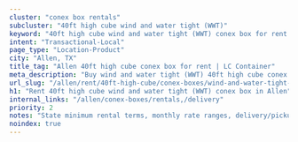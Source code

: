 ```yaml
---
cluster: "conex box rentals"
subcluster: "40ft high cube wind and water tight (WWT)"
keyword: "40ft high cube wind and water tight (WWT) conex box for rent Allen, TX"
intent: "Transactional-Local"
page_type: "Location-Product"
city: "Allen, TX"
title_tag: "Allen 40ft high cube conex box for rent | LC Container"
meta_description: "Buy wind and water tight (WWT) 40ft high cube conex box rent with local delivery in Allen, TX. LC Container — local Since 2003. Request a fast quote today."
url_slug: "/allen/rent/40ft-high-cube/conex-boxes/wind-and-water-tight-wwt"
h1: "Rent 40ft high cube wind and water tight (WWT) conex box in Allen"
internal_links: "/allen/conex-boxes/rentals,/delivery"
priority: 2
notes: "State minimum rental terms, monthly rate ranges, delivery/pickup fees, service area."
noindex: true
---
```


<!-- TODO: Add unique city/inventory copy, images, and internal links here. -->
